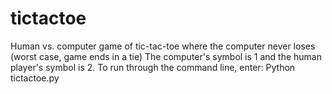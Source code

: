 # tictactoe
Human vs. computer game of tic-tac-toe where the computer never loses (worst case, game ends in a tie)
The computer's symbol is 1 and the human player's symbol is 2.
To run through the command line, enter:
Python tictactoe.py
